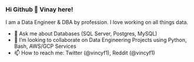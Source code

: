 ### Hi Github 👋 Vinay here! 

I am a Data Engineer & DBA by profession. I love working on all things data. 

- 💬 Ask me about Databases (SQL Server, Postgres, MySQL)
- 👯 I’m looking to collaborate on Data Engineering Projects using Python, Bash, AWS/GCP Services
- 📫 How to reach me: Twitter (@vincyf1), Reddit (@vincyf1)


<!--
**vincyf1/vincyf1** is a ✨ _special_ ✨ repository because its `README.md` (this file) appears on your GitHub profile.

Here are some ideas to get you started:

- 🔭 I’m currently working on ...
- 🌱 I’m currently learning ...
- 👯 I’m looking to collaborate on ...
- 🤔 I’m looking for help with ...
- 💬 Ask me about ...
- 📫 How to reach me: ...
- 😄 Pronouns: ...
- ⚡ Fun fact: ...
-->
